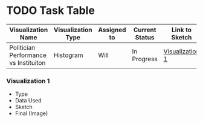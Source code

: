 # TODO Task Table
| Visualization Name| Visualization Type | Assigned to   | Current Status | Link to Sketch | Finished | 
|----------------|---------------|---------------|----------------|-----------|-------------|
| Politician Performance vs Instituiton| Histogram | Will  | In Progress   |  [Visualization 1](#-visualization-1) | <li> [ ] </li>  |


### Visualization 1
* Type
* Data Used
* Sketch
* Final (Image)
